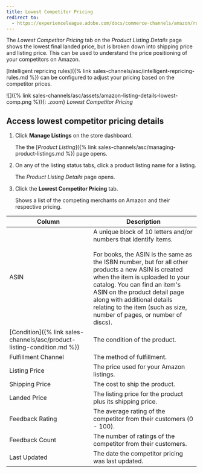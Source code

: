 ```yaml
---
title: Lowest Competitor Pricing
redirect to: 
  - https://experienceleague.adobe.com/docs/commerce-channels/amazon/rules/pricing-rules/lowest-competitor-pricing.html
---
```



The _Lowest Competitor Pricing_ tab on the _Product Listing Details_ page shows the lowest final landed price, but is broken down into shipping price and listing price. This can be used to understand the price positioning of your competitors on Amazon.

[Intelligent repricing rules]({% link sales-channels/asc/intelligent-repricing-rules.md %}) can be configured to adjust your pricing based on the competitor prices.

![]({% link sales-channels/asc/assets/amazon-listing-details-lowest-comp.png %}){: .zoom}
_Lowest Competitor Pricing_

## Access lowest competitor pricing details

1. Click **Manage Listings** on the store dashboard.

   The the [_Product Listing_]({% link sales-channels/asc/managing-product-listings.md %}) page opens.

1. On any of the listing status tabs, click a product listing name for a listing.

   The _Product Listing Details_ page opens.

1. Click the **Lowest Competitor Pricing** tab.

   Shows a list of the competing merchants on Amazon and their respective pricing.

|Column|Description|
|---|---|
|ASIN|A unique block of 10 letters and/or numbers that identify items.<br/><br/>For books, the ASIN is the same as the ISBN number, but for all other products a new ASIN is created when the item is uploaded to your catalog. You can find an item's ASIN on the product detail page along with additional details relating to the item (such as size, number of pages, or number of discs). |
|[Condition]({% link sales-channels/asc/product-listing-condition.md %})|The condition of the product. |
|Fulfillment Channel|The method of fulfillment. |
|Listing Price|The price used for your Amazon listings. |
|Shipping Price|The cost to ship the product. |
|Landed Price|The listing price for the product plus its shipping price. |
|Feedback Rating|The average rating of the competitor from their customers (0 - 100). |
|Feedback Count|The number of ratings of the competitor from their customers. |
|Last Updated|The date the competitor pricing was last updated. |
